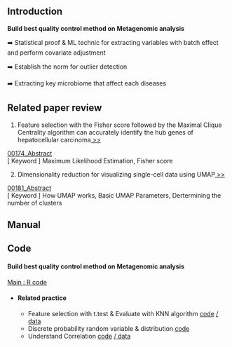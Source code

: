 ## Introduction

**Build best quality control method on Metagenomic analysis** 

➡️ Statistical proof & ML technic for extracting variables with batch effect and perform covariate adjustment

➡️ Establish the norm for outlier detection 

➡️ Extracting key microbiome that affect each diseases


## Related paper review
1. Feature selection with the Fisher score followed by the Maximal Clique Centrality algorithm can accurately identify the hub genes of hepatocellular carcinoma[ >>](https://www.nature.com/articles/s41598-019-53471-0) 

[00174_Abstract](https://github.com/Jin-Baek/Human-microbiome.research/blob/main/Paper%20review/00174_Abstract.pdf)<br>
[ Keyword ] Maximum Likelihood Estimation, Fisher score


2. Dimensionality reduction for visualizing single-cell data using UMAP[ >>](https://www.nature.com/articles/nbt.4314)

[00181_Abstract](https://github.com/Jin-Baek/Human-microbiome.research/blob/main/Paper%20review/00181_Abstract.pdf)<br>
[ Keyword ] How UMAP works, Basic UMAP Parameters, Dertermining the number of clusters

## Manual


## Code

#### Build best quality control method on Metagenomic analysis
[Main : R code]()

* #### Related practice
  * Feature selection with t.test & Evaluate with KNN algorithm [code](https://github.com/Jin-Baek/Human-microbiome.research/blob/main/practice/filtered_ttest.R) [/ data](https://github.com/Jin-Baek/Human-microbiome.research/blob/main/practice/2_practice_1.txt)
  * Discrete probability random variable & distribution [code](https://github.com/Jin-Baek/Human-microbiome.research/blob/main/practice/discreteRV.R)
  * Understand Correlation [code](https://github.com/Jin-Baek/Human-microbiome.research/blob/main/practice/Correlation.R) [/ data](https://github.com/Jin-Baek/Human-microbiome.research/blob/main/practice/2_practice_2.txt)
